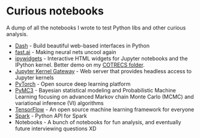 # Curious notebooks

A dump of all the notebooks I wrote to test Python libs and other curious analysis.

- [Dash](https://plot.ly/products/dash/) - Build beautiful web-based interfaces in Python
- [fast.ai](https://www.fast.ai/) - Making neural nets uncool again
- [ipywidgets](https://ipywidgets.readthedocs.io/en/stable/) - Interactive HTML widgets for Jupyter notebooks and the IPython kernel. Better demo on my [COTRECS folder](https://github.com/andfanilo/cotrecs_20181109).
- [Jupyter Kernel Gateway](https://jupyter-kernel-gateway.readthedocs.io/en/latest/) - Web server that provides headless access to Jupyter kernels
- [PyTorch](https://pytorch.org/) - Open source deep learning platform
- [PyMC3](https://docs.pymc.io/index.html) - Bayesian statistical modeling and Probabilistic Machine Learning focusing on advanced Markov chain Monte Carlo (MCMC) and variational inference (VI) algorithms
- [TensorFlow](https://www.tensorflow.org/) - An open source machine learning framework for everyone
- [Spark](http://spark.apache.org/docs/latest/api/python/pyspark.html) - Python API for Spark
- Notebooks - A bunch of notebooks for fun analysis, and eventually future interviewing questions XD
